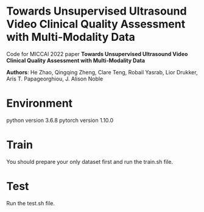 # Towards Unsupervised Ultrasound Video Clinical Quality Assessment with Multi-Modality Data

Code for MICCAI 2022 paper **Towards Unsupervised Ultrasound Video Clinical Quality Assessment with Multi-Modality Data**

**Authors**: He Zhao, Qingqing Zheng, Clare Teng, Robail Yasrab, Lior Drukker, Aris T. Papageorghiou, J. Alison Noble

# Environment
python version 3.6.8
pytorch version 1.10.0

# Train
You should prepare your only dataset first and run the train.sh file.

# Test
Run the test.sh file.
